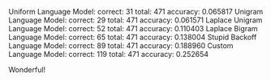 Uniform Language Model: 
correct: 31 total: 471 accuracy: 0.065817
Unigram Language Model: 
correct: 29 total: 471 accuracy: 0.061571
Laplace Unigram Language Model: 
correct: 52 total: 471 accuracy: 0.110403
Laplace Bigram Language Model: 
correct: 65 total: 471 accuracy: 0.138004
Stupid Backoff Language Model: 
correct: 89 total: 471 accuracy: 0.188960
Custom Language Model: 
correct: 119 total: 471 accuracy: 0.252654

Wonderful!